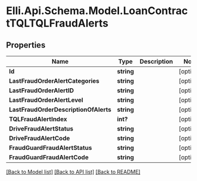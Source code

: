 # Elli.Api.Schema.Model.LoanContractTQLTQLFraudAlerts
## Properties

Name | Type | Description | Notes
------------ | ------------- | ------------- | -------------
**Id** | **string** |  | [optional] 
**LastFraudOrderAlertCategories** | **string** |  | [optional] 
**LastFraudOrderAlertID** | **string** |  | [optional] 
**LastFraudOrderAlertLevel** | **string** |  | [optional] 
**LastFraudOrderDescriptionOfAlerts** | **string** |  | [optional] 
**TQLFraudAlertIndex** | **int?** |  | [optional] 
**DriveFraudAlertStatus** | **string** |  | [optional] 
**DriveFraudAlertCode** | **string** |  | [optional] 
**FraudGuardFraudAlertStatus** | **string** |  | [optional] 
**FraudGuardFraudAlertCode** | **string** |  | [optional] 

[[Back to Model list]](../README.md#documentation-for-models) [[Back to API list]](../README.md#documentation-for-api-endpoints) [[Back to README]](../README.md)

